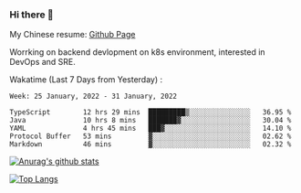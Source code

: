 ### Hi there 👋

My Chinese resume: [Github Page](https://spencercjh.github.io/resume/)

Worrking on backend devlopment on k8s environment, interested in DevOps and SRE.

Wakatime (Last 7 Days from Yesterday) :

<!--START_SECTION:waka-->
```text
Week: 25 January, 2022 - 31 January, 2022

TypeScript        12 hrs 29 mins  █████████▒░░░░░░░░░░░░░░░   36.95 % 
Java              10 hrs 8 mins   ███████▓░░░░░░░░░░░░░░░░░   30.04 % 
YAML              4 hrs 45 mins   ███▓░░░░░░░░░░░░░░░░░░░░░   14.10 % 
Protocol Buffer   53 mins         ▓░░░░░░░░░░░░░░░░░░░░░░░░   02.62 % 
Markdown          46 mins         ▓░░░░░░░░░░░░░░░░░░░░░░░░   02.32 % 
```
<!--END_SECTION:waka-->

[![Anurag's github stats](https://github-readme-stats.vercel.app/api?username=spencercjh&theme=tokyonight&show_icons=true)](https://github.com/anuraghazra/github-readme-stats)

[![Top Langs](https://github-readme-stats.vercel.app/api/top-langs/?username=spencercjh&layout=compact&theme=tokyonight)](https://github.com/anuraghazra/github-readme-stats)
